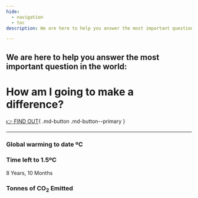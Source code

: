 ```yaml
---
hide:
  - navigation
  - toc
description: We are here to help you answer the most important question in the world. How am I going to make a difference?

---
```


<script type='text/javascript' src='https://climateclock.net/wp-content/themes/C2D/js/jquery.min.js'></script>
<script type='text/javascript' src='https://climateclock.net/wp-content/themes/C2D/js/jquery.isMobile.min.js'></script>
<script type='text/javascript' src='https://climateclock.net/wp-content/themes/C2D/js/magnific-popup.min.js'></script>
<script type='text/javascript' src='https://climateclock.net/wp-content/themes/C2D/js/CO2Calculator.js?r=202111041017&#038;ver=4.7.26'></script>
<script type='text/javascript' src='https://climateclock.net/wp-content/themes/C2D/js/scripts.js?r=202111041017&#038;ver=4.7.26'></script>


## We are here to help you answer the most important question in the world:

# How am I going to make a difference?

[👉 FIND OUT](../solutions){ .md-button .md-button--primary }

---

<div id="clock">
  <h3 id="global-temp">Global warming to date ºC</h3>
  <div id="global-temp-container"><span id="globaltemp" class="bold grad"></span></div>
  <h3 id="time-to-two">Time left to 1.5ºC</h3>
  <div id="timecountdown"></div>
  <p>8 Years, 10 Months</p>
  <h3 id="tonnes">Tonnes of CO<sub>2</sub> Emitted</h3>      
  <div id="carbontonnes"></div>
</div>

<!--
<script src="https://climateclock.world/widget-v2.js" async></script>
<climate-clock />
-->

[^footnote]: Numbers from [climateclock.net](https://climateclock.net){:target="_blank" }